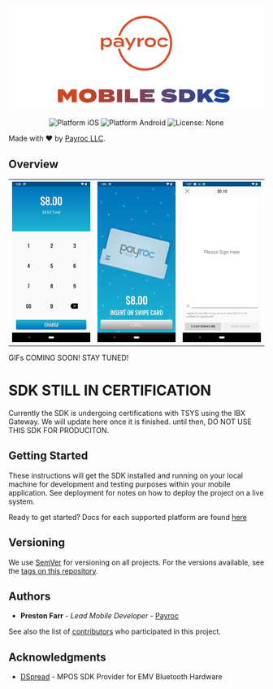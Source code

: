![Payroc Mobile SDK: Omnichannel payments](PayrocBanner.jpg)

<p align="center">
<img src="https://img.shields.io/badge/platform-iOS-blue.svg?style=flat" alt="Platform iOS" />
<img src="https://img.shields.io/badge/platform-Android-blue.svg?style=flat" alt="Platform Android" />
<img src="http://img.shields.io/badge/license-All Rights Reserved-red.svg?style=flat" alt="License: None" />
</p>

Made with ❤️ by [Payroc LLC](https://www.payroc.com).

## Overview

<table>
  <tr>
    <th>
      <img src="Example/Media/PayrocMPOSExample1.png" width="220" alt=""/>
    </th>
    <th>
      <img src="Example/Media/PayrocMPOSExample2.png" width="220" alt=""/>
    </th>
    <th>
    <img src="Example/Media/PayrocMPOSExample3.png" width="220" alt=""/>
    </th>
  </tr>
</table>

GIFs COMING SOON! STAY TUNED!


# SDK STILL IN CERTIFICATION

Currently the SDK is undergoing certifications with TSYS using the IBX Gateway. We will update here once it is finished. until then, DO NOT USE THIS SDK FOR PRODUCITON. 

## Getting Started

These instructions will get the SDK installed and running on your local machine for development and testing purposes within your mobile application. See deployment for notes on how to deploy the project on a live system.

Ready to get started? Docs for each supported platform are found [here](https://github.com/payroc/mobile_sdks/wiki)

## Versioning

We use [SemVer](http://semver.org/) for versioning on all projects. For the versions available, see the [tags on this repository](https://github.com/payroc/mobile_sdk/tags). 

## Authors

* **Preston Farr** - *Lead Mobile Developer* - [Payroc](https://github.com/payroc)

See also the list of [contributors](https://github.com/payroc/mobile_sdk/contributors) who participated in this project.

## Acknowledgments

* [DSpread](https://gitlab.com/dspread) - MPOS SDK Provider for EMV Bluetooth Hardware 
 
